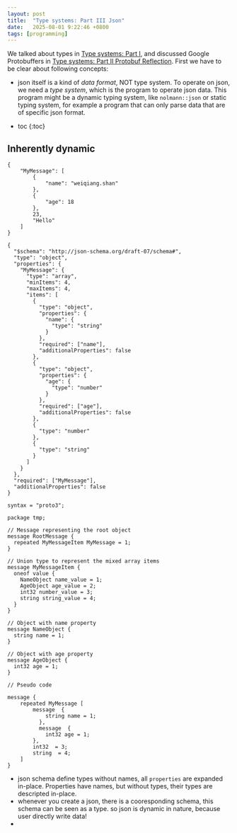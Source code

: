 ```yaml
---
layout: post
title:  "Type systems: Part III Json"
date:   2025-08-01 9:22:46 +0800
tags: [programming]
---
```


We talked about types in [Type systems: Part I](https://shan-weiqiang.github.io/2024/07/14/understanding-types.html), and discussed Google Protobuffers in [Type systems: Part II Protobuf Reflection](https://shan-weiqiang.github.io/2025/06/14/protobuf-reflection.html). First we have to be clear about following concepts:

- json itself is a kind of *data format*, NOT type system. To operate on json, we need a *type system*, which is the program to operate json data. This program might be a dynamic typing system, like `nolmann::json` or static typing system, for example a program that can only parse data that are of specific json format.

* toc
{:toc}

## Inherently dynamic

```
{
    "MyMessage": [
        {
            "name": "weiqiang.shan"
        },
        {
            "age": 18
        },
        23,
        "Hello"
    ]
}
```
```
{
  "$schema": "http://json-schema.org/draft-07/schema#",
  "type": "object",
  "properties": {
    "MyMessage": {
      "type": "array",
      "minItems": 4,
      "maxItems": 4,
      "items": [
        {
          "type": "object",
          "properties": {
            "name": {
              "type": "string"
            }
          },
          "required": ["name"],
          "additionalProperties": false
        },
        {
          "type": "object",
          "properties": {
            "age": {
              "type": "number"
            }
          },
          "required": ["age"],
          "additionalProperties": false
        },
        {
          "type": "number"
        },
        {
          "type": "string"
        }
      ]
    }
  },
  "required": ["MyMessage"],
  "additionalProperties": false
} 
```
```
syntax = "proto3";

package tmp;

// Message representing the root object
message RootMessage {
  repeated MyMessageItem MyMessage = 1;
}

// Union type to represent the mixed array items
message MyMessageItem {
  oneof value {
    NameObject name_value = 1;
    AgeObject age_value = 2;
    int32 number_value = 3;
    string string_value = 4;
  }
}

// Object with name property
message NameObject {
  string name = 1;
}

// Object with age property  
message AgeObject {
  int32 age = 1;
} 

// Pseudo code

message {
    repeated MyMessage [
        message  {
            string name = 1;
          },
          message  {
            int32 age = 1;
        },
        int32  = 3;
        string  = 4;
    ]
}
```
- json schema define types without names, all `properties` are expanded in-place. Properties have names, but without types, their types are descripted in-place.
- whenever you create a json, there is a cooresponding schema, this schema can be seen as a type. so json is dynamic in nature, because user directly write data!
- 

